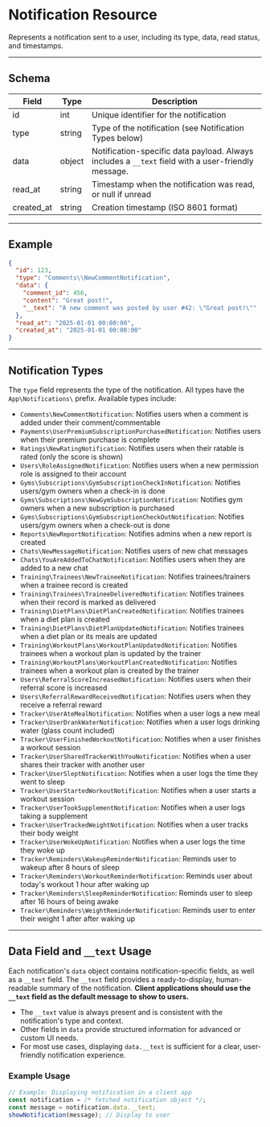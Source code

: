 # Notification Resource

Represents a notification sent to a user, including its type, data, read status, and timestamps.


---

## Schema
| Field      | Type   | Description                                                      |
|------------|--------|------------------------------------------------------------------|
| id         | int    | Unique identifier for the notification                           |
| type       | string | Type of the notification (see Notification Types below)          |
| data       | object | Notification-specific data payload. Always includes a `__text` field with a user-friendly message. |
| read_at    | string | Timestamp when the notification was read, or null if unread      |
| created_at | string | Creation timestamp (ISO 8601 format)                             |

---

## Example
```json
{
  "id": 123,
  "type": "Comments\\NewCommentNotification",
  "data": {
    "comment_id": 456,
    "content": "Great post!",
    "__text": "A new comment was posted by user #42: \"Great post!\""
  },
  "read_at": "2025-01-01 00:00:00",
  "created_at": "2025-01-01 00:00:00"
}
```

---

## Notification Types
The `type` field represents the type of the notification. All types have the `App\Notifications\` prefix. Available types include:

- `Comments\NewCommentNotification`: Notifies users when a comment is added under their comment/commentable
- `Payments\UserPremiumSubscriptionPurchasedNotification`: Notifies users when their premium purchase is complete
- `Ratings\NewRatingNotification`: Notifies users when their ratable is rated (only the score is shown)
- `Users\RoleAssignedNotification`: Notifies users when a new permission role is assigned to their account
- `Gyms\Subscriptions\GymSubscriptionCheckInNotification`: Notifies users/gym owners when a check-in is done
- `Gyms\Subscriptions\NewGymSubscriptionNotification`: Notifies gym owners when a new subscription is purchased
- `Gyms\Subscriptions\GymSubscriptionCheckOutNotification`: Notifies users/gym owners when a check-out is done
- `Reports\NewReportNotification`: Notifies admins when a new report is created
- `Chats\NewMessageNotification`: Notifies users of new chat messages
- `Chats\YouAreAddedToChatNotification`: Notifies users when they are added to a new chat
- `Training\Trainees\NewTraineeNotification`: Notifies trainees/trainers when a trainee record is created
- `Training\Trainees\TraineeDeliveredNotification`: Notifies trainees when their record is marked as delivered
- `Training\DietPlans\DietPlanCreatedNotification`: Notifies trainees when a diet plan is created
- `Training\DietPlans\DietPlanUpdatedNotification`: Notifies trainees when a diet plan or its meals are updated
- `Training\WorkoutPlans\WorkoutPlanUpdatedNotification`: Notifies trainees when a workout plan is updated by the trainer
- `Training\WorkoutPlans\WorkoutPlanCreatedNotification`: Notifies trainees when a workout plan is created by the trainer
- `Users\ReferralScoreIncreasedNotification`: Notifies users when their referral score is increased
- `Users\ReferralRewardReceivedNotification`: Notifies users when they receive a referral reward
- `Tracker\UserAteMealNotification`: Notifies when a user logs a new meal
- `Tracker\UserDrankWaterNotification`: Notifies when a user logs drinking water (glass count included)
- `Tracker\UserFinishedWorkoutNotification`: Notifies when a user finishes a workout session
- `Tracker\UserSharedTrackerWithYouNotification`: Notifies when a user shares their tracker with another user
- `Tracker\UserSleptNotification`: Notifies when a user logs the time they went to sleep
- `Tracker\UserStartedWorkoutNotification`: Notifies when a user starts a workout session
- `Tracker\UserTookSupplementNotification`: Notifies when a user logs taking a supplement
- `Tracker\UserTrackedWeightNotification`: Notifies when a user tracks their body weight
- `Tracker\UserWokeUpNotification`: Notifies when a user logs the time they woke up
- `Tracker\Reminders\WakeupReminderNotification`: Reminds user to wakeup after 8 hours of sleep
- `Tracker\Reminders\WorkoutReminderNotification`: Reminds user about today's workout 1 hour after waking up
- `Tracker\Reminders\SleepReminderNotification`: Reminds user to sleep after 16 hours of being awake
- `Tracker\Reminders\WeightReminderNotification`: Reminds user to enter their weight 1 after after waking up

---

## Data Field and `__text` Usage

Each notification's `data` object contains notification-specific fields, as well as a `__text` field. The `__text` field provides a ready-to-display, human-readable summary of the notification. **Client applications should use the `__text` field as the default message to show to users.**

- The `__text` value is always present and is consistent with the notification's type and context.
- Other fields in `data` provide structured information for advanced or custom UI needs.
- For most use cases, displaying `data.__text` is sufficient for a clear, user-friendly notification experience.

### Example Usage

```js
// Example: Displaying notification in a client app
const notification = /* fetched notification object */;
const message = notification.data.__text;
showNotification(message); // Display to user
```
